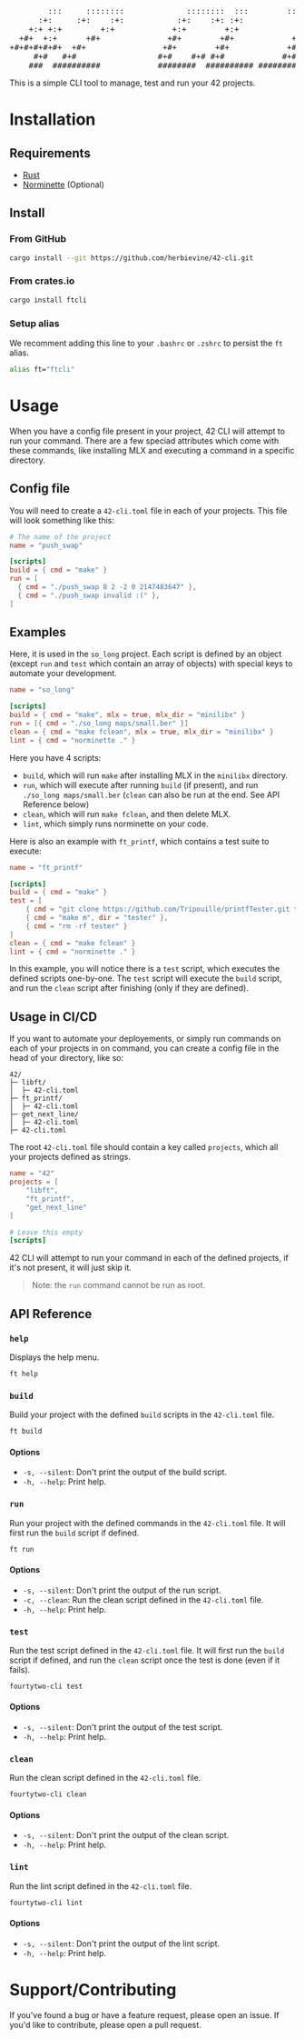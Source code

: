 <pre>
        :::     ::::::::             ::::::::  :::        :::::::::::
      :+:     :+:    :+:           :+:    :+: :+:            :+:
    +:+ +:+        +:+            +:+        +:+            +:+
  +#+  +:+      +#+              +#+        +#+            +#+
+#+#+#+#+#+  +#+                +#+        +#+            +#+
     #+#   #+#                 #+#    #+# #+#            #+#
    ###  ##########            ########  ########## ###########
</pre>

This is a simple CLI tool to manage, test and run your 42 projects.

# Installation

## Requirements

- [Rust](https://www.rust-lang.org/tools/install)
- [Norminette](https://github.com/42School/norminette) (Optional)

## Install

### From GitHub

```bash
cargo install --git https://github.com/herbievine/42-cli.git
```

### From crates.io

```bash
cargo install ftcli
```

### Setup alias

We recomment adding this line to your `.bashrc` or `.zshrc` to persist the `ft` alias.

```bash
alias ft="ftcli"
```

# Usage

When you have a config file present in your project, 42 CLI will attempt to run your command. There are a few speciad attributes which come with these commands, like installing MLX and executing a command in a specific directory.

## Config file

You will need to create a `42-cli.toml` file in each of your projects. This file will look something like this:

```toml
# The name of the project
name = "push_swap"

[scripts]
build = { cmd = "make" }
run = [
  { cmd = "./push_swap 8 2 -2 0 2147483647" },
  { cmd = "./push_swap invalid :(" },
]
```

## Examples

Here, it is used in the `so_long` project. Each script is defined by an object (except `run` and `test` which contain an array of objects) with special keys to automate your development.

```toml
name = "so_long"

[scripts]
build = { cmd = "make", mlx = true, mlx_dir = "minilibx" }
run = [{ cmd = "./so_long maps/small.ber" }]
clean = { cmd = "make fclean", mlx = true, mlx_dir = "minilibx" }
lint = { cmd = "norminette ." }
```

Here you have 4 scripts: 
- `build`, which will run `make` after installing MLX in the `minilibx` directory.
- `run`, which will execute after running `build` (if present), and run `./so_long maps/small.ber` (`clean` can also be run at the end. See API Reference below)
- `clean`, which will run `make fclean`, and then delete MLX.
- `lint`, which simply runs norminette on your code.

Here is also an example with `ft_printf`, which contains a test suite to execute:

```toml
name = "ft_printf"

[scripts]
build = { cmd = "make" }
test = [
	{ cmd = "git clone https://github.com/Tripouille/printfTester.git tester" },
	{ cmd = "make m", dir = "tester" },
	{ cmd = "rm -rf tester" }
]
clean = { cmd = "make fclean" }
lint = { cmd = "norminette ." }
```

In this example, you will notice there is a `test` script, which executes the defined scripts one-by-one. The `test` script will execute the `build` script, and run the `clean` script after finishing (only if they are defined).

## Usage in CI/CD

If you want to automate your deployements, or simply run commands on each of your projects in on command, you can create a config file in the head of your directory, like so:

```
42/
├─ libft/
│  ├─ 42-cli.toml
├─ ft_printf/
│  ├─ 42-cli.toml
├─ get_next_line/
│  ├─ 42-cli.toml
├─ 42-cli.toml
```

The root `42-cli.toml` file should contain a key called `projects`, which all your projects defined as strings.

```toml
name = "42"
projects = [
	"libft",
	"ft_printf",
	"get_next_line"
]

# Leave this empty
[scripts]
```

42 CLI will attempt to run your command in each of the defined projects, if it's not present, it will just skip it.

> Note: the `run` command cannot be run as root.

## API Reference

### `help`

Displays the help menu.

```bash
ft help
```

### `build`

Build your project with the defined `build` scripts in the `42-cli.toml` file.

```bash
ft build
```

#### Options

- `-s, --silent`: Don't print the output of the build script.
- `-h, --help`: Print help.

### `run`

Run your project with the defined commands in the `42-cli.toml` file. It will first run the `build` script if defined.

```bash
ft run
```

#### Options

- `-s, --silent`: Don't print the output of the run script.
- `-c, --clean`: Run the clean script defined in the `42-cli.toml` file.
- `-h, --help`: Print help.

### `test`

Run the test script defined in the `42-cli.toml` file. It will first run the `build` script if defined, and run the `clean` script once the test is done (even if it fails).

```bash
fourtytwo-cli test
```

#### Options

- `-s, --silent`: Don't print the output of the test script.
- `-h, --help`: Print help.

### `clean`

Run the clean script defined in the `42-cli.toml` file.

```bash
fourtytwo-cli clean
```

#### Options

- `-s, --silent`: Don't print the output of the clean script.
- `-h, --help`: Print help.

### `lint`

Run the lint script defined in the `42-cli.toml` file.

```bash
fourtytwo-cli lint
```

#### Options

- `-s, --silent`: Don't print the output of the lint script.
- `-h, --help`: Print help.

# Support/Contributing

If you've found a bug or have a feature request, please open an issue. If you'd like to contribute, please open a pull request.



